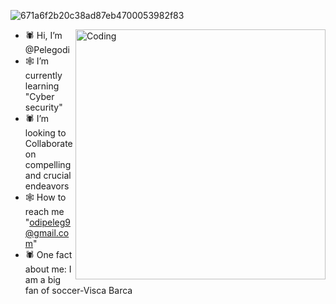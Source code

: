 ![671a6f2b20c38ad87eb4700053982f83](https://github.com/Pelegodi/Pelegodi/assets/162023391/650d6c20-26f8-44cf-8528-28fb613d22d4)

 <img align="right" alt="Coding" width="400" src="https://github.com/Pelegodi/Pelegodi/assets/162023391/d13cc9b3-d268-42d0-a837-27e6fc69b6fa">

 
- 🕷 Hi, I’m @Pelegodi        
- 🕸 I’m currently learning "Cyber security"
- 🕷 I’m looking to Collaborate on compelling and crucial endeavors                            
- 🕸 How to reach me "odipeleg9@gmail.com"                                                                                                                        
- 🕷 One fact about me: I am a big fan of soccer-Visca Barca

                                                                    
                                                          





